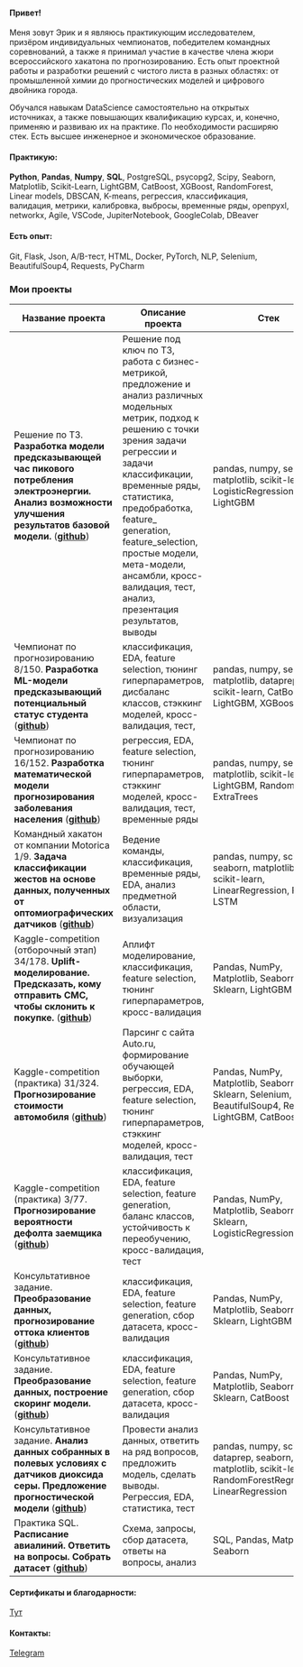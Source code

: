 #### Привет!

Меня зовут Эрик и я являюсь практикующим исследователем, призёром индивидуальных чемпионатов, победителем командных соревнований, а также я принимал участие в качестве члена жюри всероссийского хакатона по прогнозированию.
Есть опыт проектной работы и разработки решений с чистого листа в разных областях: от промышленной химии до прогностических моделей и цифрового двойника города.

Обучался навыкам DataScience самостоятельно на открытых источниках, а также повышающих квалификацию курсах, и, конечно, применяю и развиваю их на практике. 
По необходимости расширяю стек. 
Есть высшее инженерное и экономическое образование.

#### Практикую:
**Python**, **Pandas**, **Numpy**, **SQL**, PostgreSQL, psycopg2, Scipy, Seaborn, Matplotlib,  Scikit-Learn, LightGBM, CatBoost, XGBoost, RandomForest, Linear models, DBSCAN, K-means, регрессия, классификация, валидация, метрики, калибровка, выбросы, временные ряды, openpyxl, networkx, Agile, VSCode, JupiterNotebook, GoogleColab, DBeaver

#### Есть опыт:
Git, Flask, Json, A/B-тест, HTML, Docker, PyTorch, NLP, Selenium, BeautifulSoup4, Requests, PyCharm

### Мои проекты
|Название проекта| Описание проекта| Стек|
|----------------|-----------------|-----|
| Решение по ТЗ. **Разработка модели предсказывающей час пикового потребления электроэнергии. Анализ возможности улучшения результатов базовой модели.**  (__[github](https://github.com/kagarmanov1525/Peak_hour_forecasting/tree/main)__)|Решение под ключ по ТЗ, работа с бизнес-метрикой, предложение и анализ различных модельных метрик, подход к решению с точки зрения задачи регрессии и задачи классификации, временные ряды, статистика, предобработка, feature_ generation, feature_selection, простые модели, мета-модели, ансамбли, кросс-валидация, тест, анализ, презентация результатов, выводы|pandas, numpy, seaborn, matplotlib, scikit-learn, LogisticRegression, LightGBM|
|Чемпионат по прогнозированию 8/150. **Разработка ML-модели предсказывающий потенциальный статус студента**  (__[github](https://github.com/kagarmanov1525/Digital-breakthrough-the-championship-2022-Altai)__)|классификация, EDA, feature selection, тюнинг гиперпараметров, дисбаланс классов, стэккинг моделей, кросс-валидация, тест, |pandas, numpy, seaborn, matplotlib, dataprep, scikit-learn, CatBoost, LightGBM, XGBoost|
|Чемпионат по прогнозированию 16/152. **Разработка математической модели прогнозирования заболевания населения**  (__[github](https://github.com/kagarmanov1525/Digital-breakthrough-the-championship-2022-Tula)__)|регрессия, EDA, feature selection, тюнинг гиперпараметров, стэккинг моделей, кросс-валидация, тест, временные ряды|pandas, numpy, seaborn, matplotlib, scikit-learn, LightGBM, RandomForest, ExtraTrees|
|Командный хакатон от компании Motorica 1/9. **Задача классификации жестов на основе данных, полученных от оптомиографических датчиков**  (__[github](https://github.com/kagarmanov1525/Predict_SO2_concentration)__)|Ведение команды, классификация, временные ряды, EDA, анализ предметной области, визуализация |pandas, numpy, scipy, seaborn, matplotlib, scikit-learn, LinearRegression, RNN, LSTM|
|Kaggle-competition (отборочный этап) 34/178. **Uplift-моделирование. Предсказать, кому отправить СМС, чтобы склонить к покупке.**  (__[github](https://github.com/kagarmanov1525/Uplift_shift)__)| Аплифт моделирование, классификация, feature selection, тюнинг гиперпараметров, кросс-валидация|Pandas, NumPy, Matplotlib, Seaborn, Sklearn, LightGBM |
|Kaggle-competition (практика) 31/324. **Прогнозирование стоимости автомобиля**  (__[github](https://github.com/kagarmanov1525/Car-Price-prediction)__)| Парсинг с сайта Auto.ru, формирование обучающей выборки, регрессия, EDA, feature selection, тюнинг гиперпараметров, стэккинг моделей, кросс-валидация, тест|Pandas, NumPy, Matplotlib, Seaborn, Sklearn, Selenium, BeautifulSoup4, Requests LightGBM, CatBoost |
|Kaggle-competition (практика) 3/77. **Прогнозирование вероятности дефолта заемщика**  (__[github](https://github.com/kagarmanov1525/Credit-Scoring)__)| классификация, EDA, feature selection, feature generation, баланс классов, устойчивость к переобучению, кросс-валидация, тест |Pandas, NumPy, Matplotlib, Seaborn, Sklearn, LogisticRegression |
|Консультативное задание. **Преобразование данных, прогнозирование оттока клиентов**  (__[github](https://github.com/kagarmanov1525/Customer-outflow/tree/main)__)|классификация, EDA, feature selection, feature generation, сбор датасета, кросс-валидация|Pandas, NumPy, Matplotlib, Seaborn, Sklearn, LightGBM|
|Консультативное задание. **Преобразование данных, построение скоринг модели.**  (__[github](https://github.com/kagarmanov1525/Scoring_model_1/tree/main)__)|классификация, EDA, feature selection, feature generation, сбор датасета, кросс-валидация |Pandas, NumPy, Matplotlib, Seaborn, Sklearn, CatBoost |
|Консультативное задание. **Анализ данных собранных в полевых условиях с датчиков диоксида серы. Предложение прогностической модели**  (__[github](https://github.com/kagarmanov1525/Predict_SO2_concentration)__)|Провести анализ данных, ответить на ряд вопросов, предложить модель, сделать выводы. Регрессия, EDA, статистика, тест |pandas, numpy, scipy, dataprep, seaborn, matplotlib, scikit-learn, RandomForestRegression, LinearRegression|
|Практика SQL. **Расписание авиалиний. Ответить на вопросы. Собрать датасет**  (__[github](https://github.com/kagarmanov1525/avialines_SQL_analysis)__)|Схема, запросы, сбор датасета, ответы на вопросы, анализ| SQL, Pandas, Matplotlib, Seaborn|

#### Сертификаты и благодарности:
[Тут](https://github.com/kagarmanov1525/kagarmanov1525.git)

#### Контакты:
[Telegram](https://t.me/erikkagarmanov)
